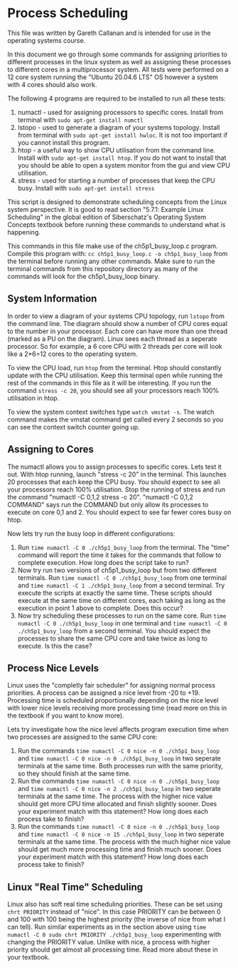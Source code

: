# Process Scheduling

This file was written by Gareth Callanan and is intended for use in the operating systems course.

In this document we go through some commands for assigning priorities to different processes in the linux system as well as assigning these processes to different cores in a multiprocessor system. All tests were performed on a 12 core system running the "Ubuntu 20.04.6 LTS" OS however a system with 4 cores should also work.

The following 4 programs are required to be installed to run all these tests:
1. numactl - used for assigning processors to specific cores. Install from terminal with `sudo apt-get install numctl`
2. lstopo - used to generate a diagram of your systems topology. Install from terminal with `sudo apt-get install hwloc`. It is not too important if you cannot install this program.
3. htop - a useful way to show CPU utilisation from the command line. Install with `sudo apt-get install htop`. If you do not want to install that you should be able to open a system monitor from the gui and view CPU utilisation.
4. stress - used for starting a number of processes that keep the CPU busy. Install with `sudo apt-get install stress`

This script is designed to demonstrate scheduling concepts from the Linux system perspective. It is good to read section "5.7.1: Example Linux Scheduling" in the global edition of Siberschatz's Operating System Concepts textbook before running these commands to understand what is happening.

This commands in this file make use of the ch5p1_busy_loop.c program. Compile this program with: `cc ch5p1_busy_loop.c -o ch5p1_busy_loop` from the terminal  before running any other commands. Make sure to run the terminal commands from this repository directory as many of the commands will look for the ch5p1_busy_loop binary.

## System Information

In order to view a diagram of your systems CPU topology, run `lstopo` from the command line. The diagram should show a number of CPU cores equal to the number in your processor. Each core can have more than one thread (marked as a PU on the diagram). Linux sees each thread as a seperate processor. So for example, a 6 core CPU with 2 threads per core will look like a 2*6=12 cores to the operating system.

To view the CPU load, run `htop` from the terminal. Htop should constantly update with the CPU utilisation. Keep this terminal open while running the rest of the commands in this file as it will be interesting. If you run the command `stress -c 20`, you should see all your processors reach 100% utilisation in htop.

To view the system context switches type `watch vmstat -s`. The watch command makes the vmstat command get called every 2 seconds so you can see the context switch counter going up.

## Assigning to Cores

The numactl allows you to assign processes to specific cores. Lets test it out. With htop running, launch "stress -c 20" in the terminal. This launches 20 processes that each keep the CPU busy. You should expect to see all your processors reach 100% utilisation. Stop the running of stress and run the command "numactl -C 0,1,2 stress -c 20". "numactl -C 0,1,2 COMMAND" says run the COMMAND but only allow its processes to execute on core 0,1 and 2. You should expect to see far fewer cores busy on htop.

Now lets try run the busy loop in different configurations:
1. Run `time numactl -C 0 ./ch5p1_busy_loop` from the terminal. The "time" command will report the time it takes for the commands that follow to complete execution. How long does the script take to run?
2. Now try run two versions of ch5p1_busy_loop but from two different terminals. Run `time numactl -C 0 ./ch5p1_busy_loop` from one terminal and `time numactl -C 1 ./ch5p1_busy_loop` from a second terminal. Try execute the scripts at exactly the same time. These scripts should execute at the same time on different cores, each taking as long as the execution in point 1 above to complete. Does this occur?
3. Now try scheduling these processes to run on the same core. Run `time numactl -C 0 ./ch5p1_busy_loop` in one terminal and `time numactl -C 0 ./ch5p1_busy_loop` from a second terminal. You should expect the processes to share the same CPU core and take twice as long to execute. Is this the case?

## Process Nice Levels

Linux uses the "completly fair scheduler" for assigning normal process priorities. A process can be assigned a nice level from -20 to +19. Processing time is scheduled proportionally depending on the nice level with lower nice levels receiving more processing time (read more on this in the textbook if you want to know more).

Lets try investigate how the nice level affects program execution time when two processes are assigned to the same CPU core:
1. Run the commands `time numactl -C 0 nice -n 0 ./ch5p1_busy_loop` and `time numactl -C 0 nice -n 0 ./ch5p1_busy_loop` in two seperate terminals at the same time. Both processes run with the same priority, so they should finish at the same time. 
2. Run the commands `time numactl -C 0 nice -n 0 ./ch5p1_busy_loop` and `time numactl -C 0 nice -n 2 ./ch5p1_busy_loop` in two seperate terminals at the same time. The process with the higher nice value should get more CPU time allocated and finish slightly sooner. Does your experiment match with this statement? How long does each process take to finish?
3. Run the commands `time numactl -C 0 nice -n 0 ./ch5p1_busy_loop` and `time numactl -C 0 nice -n 15 ./ch5p1_busy_loop` in two seperate terminals at the same time. The process with the much higher nice value should get much more processing time and finish much sooner. Does your experiment match with this statement? How long does each process take to finish?

## Linux "Real Time" Scheduling

Linux also has soft real time scheduling priorities. These can be set using `chrt PRIORITY` instead of "nice". In this case PRIORITY can be between 0 and 100 with 100 being the highest priority (the inverse of nice from what I can tell). Run similar experiments as in the section above using `time numactl -C 0 sudo chrt PRIORITY ./ch5p1_busy_loop` experimenting with changing the PRIORITY value. Unlike with nice, a process with higher priority should get almost all processing time. Read more about these in your textbook.


